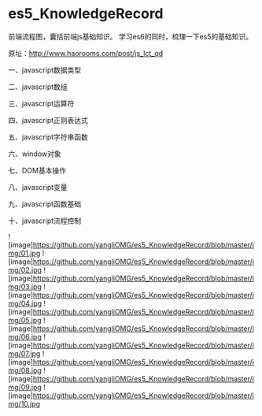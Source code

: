 # es5_KnowledgeRecord

前端流程图，囊括前端js基础知识。 学习es6的同时，梳理一下es5的基础知识。

原址：http://www.haorooms.com/post/js_lct_qd

一、javascript数据类型

二、javascript数组

三、javascript运算符

四、javascript正则表达式

五、javascript字符串函数

六、window对象

七、DOM基本操作

八、javascript变量

九、javascript函数基础

十、javascript流程控制

![image]https://github.com/yangliOMG/es5_KnowledgeRecord/blob/master/img/01.jpg
![image]https://github.com/yangliOMG/es5_KnowledgeRecord/blob/master/img/02.jpg
![image]https://github.com/yangliOMG/es5_KnowledgeRecord/blob/master/img/03.jpg
![image]https://github.com/yangliOMG/es5_KnowledgeRecord/blob/master/img/04.jpg
![image]https://github.com/yangliOMG/es5_KnowledgeRecord/blob/master/img/05.jpg
![image]https://github.com/yangliOMG/es5_KnowledgeRecord/blob/master/img/06.jpg
![image]https://github.com/yangliOMG/es5_KnowledgeRecord/blob/master/img/07.jpg
![image]https://github.com/yangliOMG/es5_KnowledgeRecord/blob/master/img/08.jpg
![image]https://github.com/yangliOMG/es5_KnowledgeRecord/blob/master/img/09.jpg
![image]https://github.com/yangliOMG/es5_KnowledgeRecord/blob/master/img/10.jpg
